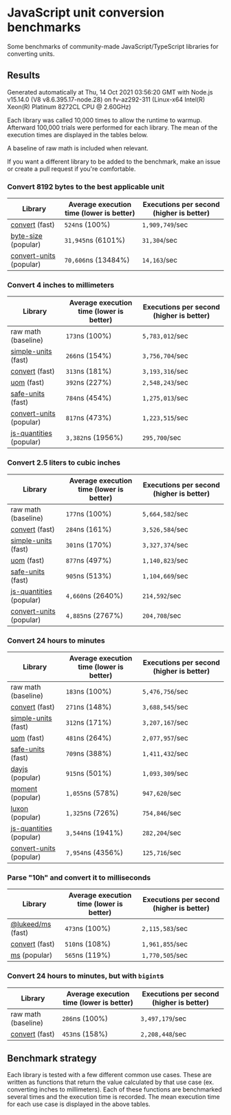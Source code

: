 # JavaScript unit conversion benchmarks

Some benchmarks of community-made JavaScript/TypeScript libraries for converting units.

## Results

<!-- beginblock(results) -->

Generated automatically at Thu, 14 Oct 2021 03:56:20 GMT with Node.js v15.14.0 (V8 v8.6.395.17-node.28) on fv-az292-311 (Linux-x64 Intel(R) Xeon(R) Platinum 8272CL CPU @ 2.60GHz)

Each library was called 10,000 times to allow the runtime to warmup.
Afterward 100,000 trials were performed for each library.
The mean of the execution times are displayed in the tables below.

A baseline of raw math is included when relevant.

If you want a different library to be added to the benchmark, make an issue or create a pull request if you're comfortable.

### Convert 8192 bytes to the best applicable unit

| Library                                                            | Average execution time (lower is better) | Executions per second (higher is better) |
| ------------------------------------------------------------------ | ---------------------------------------- | ---------------------------------------- |
| [convert](https://npmjs.com/package/convert) (fast)                | `524`ns (100%)                           | `1,909,749`/sec                          |
| [byte-size](https://npmjs.com/package/byte-size) (popular)         | `31,945`ns (6101%)                       | `31,304`/sec                             |
| [convert-units](https://npmjs.com/package/convert-units) (popular) | `70,606`ns (13484%)                      | `14,163`/sec                             |

### Convert 4 inches to millimeters

| Library                                                            | Average execution time (lower is better) | Executions per second (higher is better) |
| ------------------------------------------------------------------ | ---------------------------------------- | ---------------------------------------- |
| raw math (baseline)                                                | `173`ns (100%)                           | `5,783,012`/sec                          |
| [simple-units](https://npmjs.com/package/simple-units) (fast)      | `266`ns (154%)                           | `3,756,704`/sec                          |
| [convert](https://npmjs.com/package/convert) (fast)                | `313`ns (181%)                           | `3,193,316`/sec                          |
| [uom](https://npmjs.com/package/uom) (fast)                        | `392`ns (227%)                           | `2,548,243`/sec                          |
| [safe-units](https://npmjs.com/package/safe-units) (fast)          | `784`ns (454%)                           | `1,275,013`/sec                          |
| [convert-units](https://npmjs.com/package/convert-units) (popular) | `817`ns (473%)                           | `1,223,515`/sec                          |
| [js-quantities](https://npmjs.com/package/js-quantities) (popular) | `3,382`ns (1956%)                        | `295,700`/sec                            |

### Convert 2.5 liters to cubic inches

| Library                                                            | Average execution time (lower is better) | Executions per second (higher is better) |
| ------------------------------------------------------------------ | ---------------------------------------- | ---------------------------------------- |
| raw math (baseline)                                                | `177`ns (100%)                           | `5,664,582`/sec                          |
| [convert](https://npmjs.com/package/convert) (fast)                | `284`ns (161%)                           | `3,526,584`/sec                          |
| [simple-units](https://npmjs.com/package/simple-units) (fast)      | `301`ns (170%)                           | `3,327,374`/sec                          |
| [uom](https://npmjs.com/package/uom) (fast)                        | `877`ns (497%)                           | `1,140,823`/sec                          |
| [safe-units](https://npmjs.com/package/safe-units) (fast)          | `905`ns (513%)                           | `1,104,669`/sec                          |
| [js-quantities](https://npmjs.com/package/js-quantities) (popular) | `4,660`ns (2640%)                        | `214,592`/sec                            |
| [convert-units](https://npmjs.com/package/convert-units) (popular) | `4,885`ns (2767%)                        | `204,708`/sec                            |

### Convert 24 hours to minutes

| Library                                                            | Average execution time (lower is better) | Executions per second (higher is better) |
| ------------------------------------------------------------------ | ---------------------------------------- | ---------------------------------------- |
| raw math (baseline)                                                | `183`ns (100%)                           | `5,476,756`/sec                          |
| [convert](https://npmjs.com/package/convert) (fast)                | `271`ns (148%)                           | `3,688,545`/sec                          |
| [simple-units](https://npmjs.com/package/simple-units) (fast)      | `312`ns (171%)                           | `3,207,167`/sec                          |
| [uom](https://npmjs.com/package/uom) (fast)                        | `481`ns (264%)                           | `2,077,957`/sec                          |
| [safe-units](https://npmjs.com/package/safe-units) (fast)          | `709`ns (388%)                           | `1,411,432`/sec                          |
| [dayjs](https://npmjs.com/package/dayjs) (popular)                 | `915`ns (501%)                           | `1,093,309`/sec                          |
| [moment](https://npmjs.com/package/moment) (popular)               | `1,055`ns (578%)                         | `947,620`/sec                            |
| [luxon](https://npmjs.com/package/luxon) (popular)                 | `1,325`ns (726%)                         | `754,846`/sec                            |
| [js-quantities](https://npmjs.com/package/js-quantities) (popular) | `3,544`ns (1941%)                        | `282,204`/sec                            |
| [convert-units](https://npmjs.com/package/convert-units) (popular) | `7,954`ns (4356%)                        | `125,716`/sec                            |

### Parse "10h" and convert it to milliseconds

| Library                                                   | Average execution time (lower is better) | Executions per second (higher is better) |
| --------------------------------------------------------- | ---------------------------------------- | ---------------------------------------- |
| [@lukeed/ms](https://npmjs.com/package/@lukeed/ms) (fast) | `473`ns (100%)                           | `2,115,583`/sec                          |
| [convert](https://npmjs.com/package/convert) (fast)       | `510`ns (108%)                           | `1,961,855`/sec                          |
| [ms](https://npmjs.com/package/ms) (popular)              | `565`ns (119%)                           | `1,770,505`/sec                          |

### Convert 24 hours to minutes, but with `bigint`s

| Library                                             | Average execution time (lower is better) | Executions per second (higher is better) |
| --------------------------------------------------- | ---------------------------------------- | ---------------------------------------- |
| raw math (baseline)                                 | `286`ns (100%)                           | `3,497,179`/sec                          |
| [convert](https://npmjs.com/package/convert) (fast) | `453`ns (158%)                           | `2,208,448`/sec                          |

<!-- endblock(results) -->

## Benchmark strategy

Each library is tested with a few different common use cases.
These are written as functions that return the value calculated by that use case (ex. converting inches to millimeters).
Each of these functions are benchmarked several times and the execution time is recorded.
The mean execution time for each use case is displayed in the above tables.
